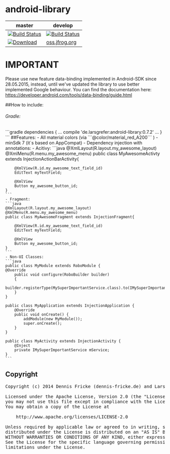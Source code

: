 android-library
===============
|master|develop|
|------|-------|
|[![Build Status](https://travis-ci.org/larsgrefer/android-library.svg?branch=master)](https://travis-ci.org/larsgrefer/android-library)|[![Build Status](https://travis-ci.org/larsgrefer/android-library.svg?branch=develop)](https://travis-ci.org/larsgrefer/android-library)|
|[ ![Download](https://api.bintray.com/packages/larsgrefer/maven/android-library-base/images/download.svg) ](https://bintray.com/larsgrefer/maven/android-library-base/_latestVersion)|[oss.jfrog.org](http://oss.jfrog.org/artifactory/webapp/browserepo.html?pathId=oss-snapshot-local%3Ade%2Flarsgrefer%2Fandroid-library)  |

IMPORTANT
=========

Please use new feature data-binding implemented in Android-SDK since 28.05.2015, instead, until we've updated the library to use better implemented Google behaviour. You can find the documentation here: <a href="https://developer.android.com/tools/data-binding/guide.html">https://developer.android.com/tools/data-binding/guide.html</a>

##How to include:
<h6>Gradle:</h6>
```gradle
dependencies {
    ...
    compile 'de.larsgrefer:android-library:0.7.2'
    ...
}
```
##Features:
- All material colors (via ```@color/material_red_A200``` )
- minSdk 7 (it´s based on AppCompat)
- Dependency injection with annotations:
	- Acitivy: 
	```java
	@XmlLayout(R.layout.my_awesome_layout)
	@XmlMenu(R.menu.my_awesome_menu)
	public class MyAwesomeActivty extends InjectionActionBarActivity{
	
		@XmlView(R.id.my_awesome_text_field_id)
		EditText myTextField;
	
		@XmlView
		Button my_awesome_button_id;
	}
	```
	- Fragment:
	```java
	@XmlLayout(R.layout.my_awesome_layout)
	@XmlMenu(R.menu.my_awesome_menu)
	public class MyAwesomeFragment extends InjectionFragment{
	
		@XmlView(R.id.my_awesome_text_field_id)
		EditText myTextField;
	
		@XmlView
		Button my_awesome_button_id;
	}
	```
	- Non-UI Classes:
	```java
	public class MyModule extends RoboModule {
	@Override
		public void configure(RoboBuilder builder)
		{
			builder.registerType(MySuperImportantService.class).to(IMySuperImportantService.class);
		}
	}

	public class MyApplication extends InjectionApplication {
		@Override
		public void onCreate() {
			addModule(new MyModule());
			super.onCreate();
		}
	}

	public class MyActivity extends InjectionActivity {
		@Inject
		private IMySuperImportantService mService;
	}
	```

## Copyright
<pre>Copyright (c) 2014 Dennis Fricke (dennis-fricke.de) and Lars Grefer (larsgrefer.de)

Licensed under the Apache License, Version 2.0 (the "License");
you may not use this file except in compliance with the License.
You may obtain a copy of the License at

	http://www.apache.org/licenses/LICENSE-2.0

Unless required by applicable law or agreed to in writing, software
distributed under the License is distributed on an "AS IS" BASIS,
WITHOUT WARRANTIES OR CONDITIONS OF ANY KIND, either express or implied.
See the License for the specific language governing permissions and
limitations under the License.</pre>
